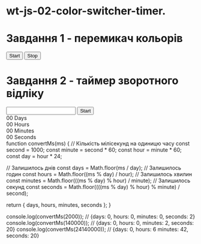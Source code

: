 # wt-js-02-color-switcher-timer.
# Завдання 1 - перемикач кольорів
<button type="button" data-start>Start</button>
<button type="button" data-stop>Stop</button>
# Завдання 2 - таймер зворотного відліку​

<input type="text" id="datetime-picker" />
<button type="button" data-start>Start</button>

<div class="timer">
  <div class="field">
    <span class="value" data-days>00</span>
    <span class="label">Days</span>
  </div>
  <div class="field">
    <span class="value" data-hours>00</span>
    <span class="label">Hours</span>
  </div>
  <div class="field">
    <span class="value" data-minutes>00</span>
    <span class="label">Minutes</span>
  </div>
  <div class="field">
    <span class="value" data-seconds>00</span>
    <span class="label">Seconds</span>
  </div>
</div>
function convertMs(ms) {
  // Кількість мілісекунд на одиницю часу
  const second = 1000;
  const minute = second * 60;
  const hour = minute * 60;
  const day = hour * 24;

  // Залишилось днів
  const days = Math.floor(ms / day);
  // Залишилось годин
  const hours = Math.floor((ms % day) / hour);
  // Залишилось хвилин
  const minutes = Math.floor(((ms % day) % hour) / minute);
  // Залишилось секунд
  const seconds = Math.floor((((ms % day) % hour) % minute) / second);

  return { days, hours, minutes, seconds };
}

console.log(convertMs(2000)); // {days: 0, hours: 0, minutes: 0, seconds: 2}
console.log(convertMs(140000)); // {days: 0, hours: 0, minutes: 2, seconds: 20}
console.log(convertMs(24140000)); // {days: 0, hours: 6 minutes: 42, seconds: 20}
